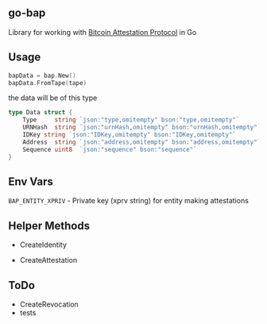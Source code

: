 ## go-bap

Library for working with [Bitcoin Attestation Protocol](https://github.com/icellan/bap) in Go

## Usage

```go
bapData = bap.New()
bapData.FromTape(tape)
```

the data will be of this type

```go
type Data struct {
	Type     string `json:"type,omitempty" bson:"type,omitempty"`
	URNHash  string `json:"urnHash,omitempty" bson:"urnHash,omitempty"`
	IDKey string `json:"IDKey,omitempty" bson:"IDKey,omitempty"`
	Address  string `json:"address,omitempty" bson:"address,omitempty"`
	Sequence uint8  `json:"sequence" bson:"sequence"`
}
```

## Env Vars

`BAP_ENTITY_XPRIV` - Private key (xprv string) for entity making attestations

## Helper Methods

- CreateIdentity

- CreateAttestation

## ToDo

- CreateRevocation
- tests
